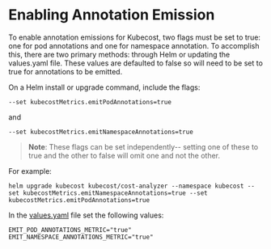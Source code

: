 Enabling Annotation Emission
============================

To enable annotation emissions for Kubecost, two flags must be set to true: one for pod annotations and one for namespace annotation. To accomplish this, there are two primary methods: through Helm or updating the values.yaml file. These values are defaulted to false so will need to be set to true for annotations to be emitted.

On a Helm install or upgrade command, include the flags:

```
--set kubecostMetrics.emitPodAnnotations=true
```

and

```
--set kubecostMetrics.emitNamespaceAnnotations=true
```

> **Note**: These flags can be set independently-- setting one of these to true and the other to false will omit one and not the other.

For example:

```
helm upgrade kubecost kubecost/cost-analyzer --namespace kubecost --set kubecostMetrics.emitNamespaceAnnotations=true --set kubecostMetrics.emitPodAnnotations=true
```

In the [values.yaml](https://github.com/kubecost/cost-analyzer-helm-chart/blob/develop/cost-analyzer/values.yaml) file set the following values:

```
EMIT_POD_ANNOTATIONS_METRIC="true"
EMIT_NAMESPACE_ANNOTATIONS_METRIC="true"
```
